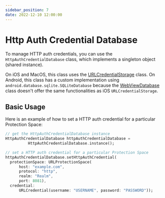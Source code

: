 ```yaml
---
sidebar_position: 7
date: 2022-12-10 12:00:00
---
```


# Http Auth Credential Database

To manage HTTP auth credentials, you can use the `HttpAuthCredentialDatabase` class, which implements a singleton object (shared instance).

On iOS and MacOS, this class uses the [URLCredentialStorage](https://developer.apple.com/documentation/foundation/urlcredentialstorage) class. On Android, this class has a custom implementation using `android.database.sqlite.SQLiteDatabase` because the [WebViewDatabase](https://developer.android.com/reference/android/webkit/WebViewDatabase) class doesn't offer the same functionalities as iOS `URLCredentialStorage`.

## Basic Usage

Here is an example of how to set a HTTP auth credential for a particular Protection Space:

```dart
// get the HttpAuthCredentialDatabase instance
HttpAuthCredentialDatabase httpAuthCredentialDatabase =
          HttpAuthCredentialDatabase.instance();

// set a HTTP auth credential for a particular Protection Space
httpAuthCredentialDatabase.setHttpAuthCredential(
  protectionSpace: URLProtectionSpace(
      host: "example.com",
      protocol: "http",
      realm: "Realm",
      port: 8081),
  credential:
      URLCredential(username: "USERNAME", password: "PASSWORD"));
```
